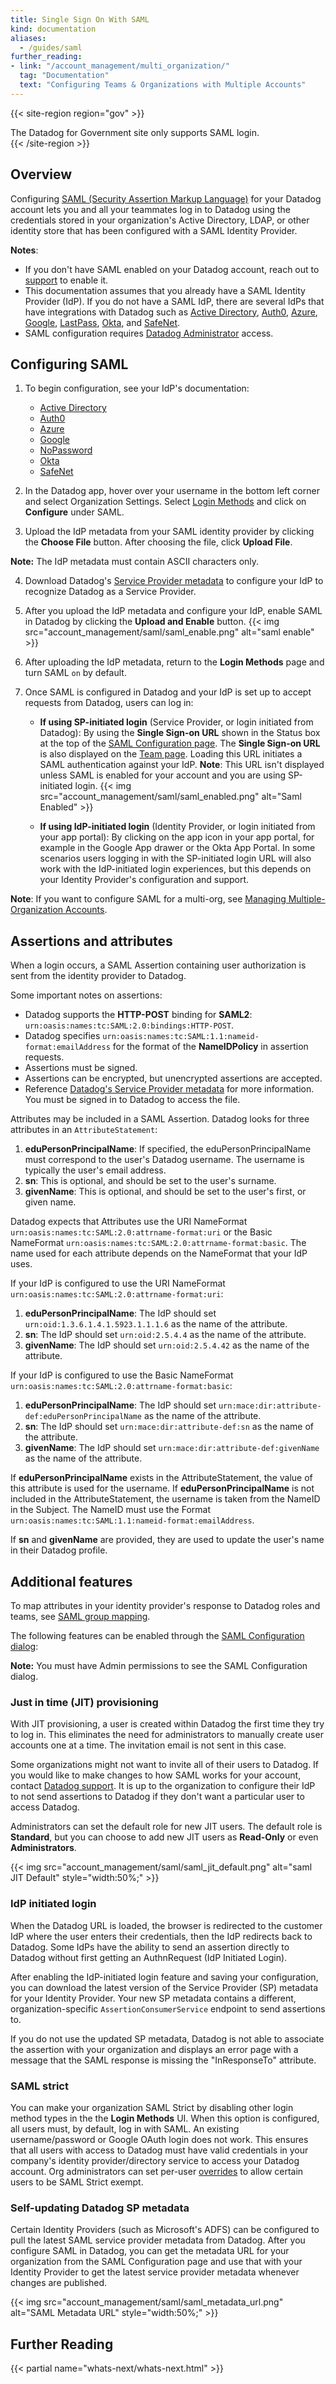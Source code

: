 ```yaml
---
title: Single Sign On With SAML
kind: documentation
aliases:
  - /guides/saml
further_reading:
- link: "/account_management/multi_organization/"
  tag: "Documentation"
  text: "Configuring Teams & Organizations with Multiple Accounts"
---
```

{{< site-region region="gov" >}}
<div class="alert alert-warning">The Datadog for Government site only supports SAML login.</div>
{{< /site-region >}}

## Overview

Configuring [SAML (Security Assertion Markup Language)][1] for your Datadog account lets you and all your teammates log in to Datadog using the credentials stored in your organization's Active Directory, LDAP, or other identity store that has been configured with a SAML Identity Provider.

**Notes**: 

- If you don't have SAML enabled on your Datadog account, reach out to [support][2] to enable it.
- This documentation assumes that you already have a SAML Identity Provider (IdP). If you do not have a SAML IdP, there are several IdPs that have integrations with Datadog such as [Active Directory][3], [Auth0][4], [Azure][3], [Google][5], [LastPass][6], [Okta][7], and [SafeNet][8].
- SAML configuration requires [Datadog Administrator][9] access.

## Configuring SAML

1. To begin configuration, see your IdP's documentation:

    * [Active Directory][10]
    * [Auth0][11]
    * [Azure][12]
    * [Google][13]
    * [NoPassword][14]
    * [Okta][15]
    * [SafeNet][16]

2. In the Datadog app, hover over your username in the bottom left corner and select Organization Settings. Select [Login Methods][17] and click on **Configure** under SAML.

3. Upload the IdP metadata from your SAML identity provider by clicking the **Choose File** button. After choosing the file, click **Upload File**.

**Note:** The IdP metadata must contain ASCII characters only.

4. Download Datadog's [Service Provider metadata][18] to configure your IdP to recognize Datadog as a Service Provider.

5. After you upload the IdP metadata and configure your IdP, enable SAML in Datadog by clicking the **Upload and Enable** button.
    {{< img src="account_management/saml/saml_enable.png" alt="saml enable" >}}
    
6. After uploading the IdP metadata, return to the **Login Methods** page and turn SAML `on` by default. 

7. Once SAML is configured in Datadog and your IdP is set up to accept requests from Datadog, users can log in:

   - **If using SP-initiated login** (Service Provider, or login initiated from Datadog): By using the **Single Sign-on URL** shown in the Status box at the top of the [SAML Configuration page][19]. The **Single Sign-on URL** is also displayed on the [Team page][20]. Loading this URL initiates a SAML authentication against your IdP. **Note**: This URL isn't displayed unless SAML is enabled for your account and you are using SP-initiated login.
    {{< img src="account_management/saml/saml_enabled.png" alt="Saml Enabled" >}}

   - **If using IdP-initiated login** (Identity Provider, or login initiated from your app portal): By clicking on the app icon in your app portal, for example in the Google App drawer or the Okta App Portal. In some scenarios users logging in with the SP-initiated login URL will also work with the IdP-initiated login experiences, but this depends on your Identity Provider's configuration and support.

**Note**: If you want to configure SAML for a multi-org, see [Managing Multiple-Organization Accounts][21].

## Assertions and attributes

When a login occurs, a SAML Assertion containing user authorization is sent from the identity provider to Datadog.

Some important notes on assertions:

* Datadog supports the **HTTP-POST** binding for **SAML2**:
`urn:oasis:names:tc:SAML:2.0:bindings:HTTP-POST`.
* Datadog specifies `urn:oasis:names:tc:SAML:1.1:nameid-format:emailAddress` for the format of the **NameIDPolicy** in assertion requests.
* Assertions must be signed.
* Assertions can be encrypted, but unencrypted assertions are accepted.
* Reference [Datadog's Service Provider metadata][18] for more information. You must be signed in to Datadog to access the file.

Attributes may be included in a SAML Assertion. Datadog looks for three attributes in an `AttributeStatement`:

  1. **eduPersonPrincipalName**: If specified, the eduPersonPrincipalName must correspond to the user's Datadog username. The username is typically the user's email address.
  2. **sn**: This is optional, and should be set to the user's surname.
  3. **givenName**: This is optional, and should be set to the user's first, or given name.

Datadog expects that Attributes use the URI NameFormat `urn:oasis:names:tc:SAML:2.0:attrname-format:uri` or the Basic NameFormat `urn:oasis:names:tc:SAML:2.0:attrname-format:basic`. The name used for each attribute depends on the NameFormat that your IdP uses.

If your IdP is configured to use the URI NameFormat `urn:oasis:names:tc:SAML:2.0:attrname-format:uri`:

  1. **eduPersonPrincipalName**: The IdP should set `urn:oid:1.3.6.1.4.1.5923.1.1.1.6` as the name of the attribute.
  2. **sn**: The IdP should set `urn:oid:2.5.4.4` as the name of the attribute.
  3. **givenName**: The IdP should set `urn:oid:2.5.4.42` as the name of the attribute.

If your IdP is configured to use the Basic NameFormat `urn:oasis:names:tc:SAML:2.0:attrname-format:basic`:

  1. **eduPersonPrincipalName**: The IdP should set `urn:mace:dir:attribute-def:eduPersonPrincipalName` as the name of the attribute.
  2. **sn**: The IdP should set `urn:mace:dir:attribute-def:sn` as the name of the attribute.
  3. **givenName**: The IdP should set `urn:mace:dir:attribute-def:givenName` as the name of the attribute.

If **eduPersonPrincipalName** exists in the AttributeStatement, the value of this attribute is used for the username. If **eduPersonPrincipalName** is not included in the AttributeStatement, the username is taken from the NameID in the Subject. The NameID must use the Format `urn:oasis:names:tc:SAML:1.1:nameid-format:emailAddress`.

If **sn** and **givenName** are provided, they are used to update the user's name in their Datadog profile.

## Additional features

To map attributes in your identity provider's response to Datadog roles and teams, see [SAML group mapping][22].

The following features can be enabled through the [SAML Configuration dialog][19]:

**Note:** You must have Admin permissions to see the SAML Configuration dialog.

### Just in time (JIT) provisioning

With JIT provisioning, a user is created within Datadog the first time they try to log in. This eliminates the need for administrators to manually create user accounts one at a time. The invitation email is not sent in this case.

Some organizations might not want to invite all of their users to Datadog. If you would like to make changes to how SAML works for your account, contact [Datadog support][2]. It is up to the organization to configure their IdP to not send assertions to Datadog if they don't want a particular user to access Datadog.

Administrators can set the default role for new JIT users. The default role is **Standard**, but you can choose to add new JIT users as **Read-Only** or even **Administrators**.

{{< img src="account_management/saml/saml_jit_default.png" alt="saml JIT Default" style="width:50%;" >}}

### IdP initiated login

When the Datadog URL is loaded, the browser is redirected to the customer IdP where the user enters their credentials, then the IdP redirects back to Datadog. Some IdPs have the ability to send an assertion directly to Datadog without first getting an AuthnRequest (IdP Initiated Login).

After enabling the IdP-initiated login feature and saving your configuration, you can download the latest version of the Service Provider (SP) metadata for your Identity Provider. Your new SP metadata contains a different, organization-specific `AssertionConsumerService` endpoint to send assertions to.

If you do not use the updated SP metadata, Datadog is not able to associate the assertion with your organization and displays an error page with a message that the SAML response is missing the "InResponseTo" attribute.

### SAML strict

You can make your organization SAML Strict by disabling other login method types in the the **Login Methods** UI. When this option is configured, all users must, by default, log in with SAML. An existing username/password or Google OAuth login does not work. This ensures that all users with access to Datadog must have valid credentials in your company's identity provider/directory service to access your Datadog account. Org administrators can set per-user [overrides][23] to allow certain users to be SAML Strict exempt.

### Self-updating Datadog SP metadata

Certain Identity Providers (such as Microsoft's ADFS) can be configured to pull the latest SAML service provider metadata from Datadog. After you configure SAML in Datadog, you can get the metadata URL for your organization from the SAML Configuration page and use that with your Identity Provider to get the latest service provider metadata whenever changes are published.

{{< img src="account_management/saml/saml_metadata_url.png" alt="SAML Metadata URL" style="width:50%;" >}}

## Further Reading

{{< partial name="whats-next/whats-next.html" >}}

[1]: http://en.wikipedia.org/wiki/Security_Assertion_Markup_Language
[2]: /help/
[3]: https://docs.microsoft.com/en-us/azure/active-directory/fundamentals/auth-saml
[4]: https://auth0.com/docs/protocols/saml-protocol
[5]: https://cloud.google.com/architecture/identity/single-sign-on
[6]: https://support.logmeininc.com/lastpass/help/lastpass-admin-toolkit-using-single-sign-on-sso
[7]: https://developer.okta.com/docs/concepts/saml/
[8]: https://help.safenetid.com/operator/Content/STA/Apps/Apps_SAML.htm
[9]: /account_management/users/default_roles/
[10]: /account_management/saml/activedirectory/
[11]: /account_management/saml/auth0/
[12]: /account_management/saml/azure/
[13]: /account_management/saml/google/
[14]: /account_management/saml/nopassword/
[15]: /account_management/saml/okta/
[16]: /account_management/saml/safenet/
[17]: https://app.datadoghq.com/organization-settings/login-methods
[18]: https://app.datadoghq.com/account/saml/metadata.xml
[19]: https://app.datadoghq.com/saml/saml_setup
[20]: https://app.datadoghq.com/account/team
[21]: /account_management/multi_organization/#setting-up-saml
[22]: /account_management/saml/mapping/
[23]: /account_management/login_methods/#reviewing-user-overrides
